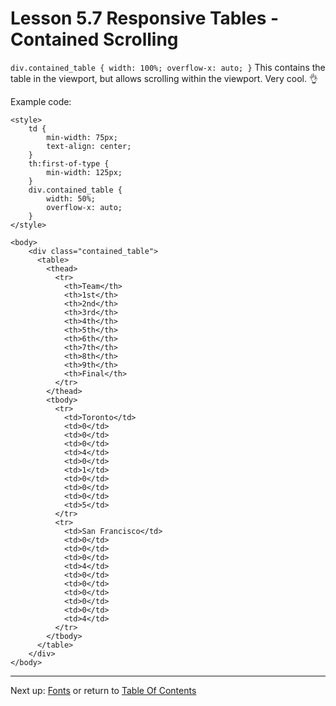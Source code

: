 # Lesson 5.7 Responsive Tables - Contained Scrolling

`div.contained_table { width: 100%; overflow-x: auto; }` This contains the table in the viewport, but allows scrolling within the viewport. Very cool. :ok_hand:

Example code:
```
<style>
	td {
		min-width: 75px;
		text-align: center;
	}
	th:first-of-type {
		min-width: 125px;
	}
	div.contained_table {
		width: 50%;
		overflow-x: auto;
	}
</style>
	  
<body>
	<div class="contained_table">
	  <table>
        <thead>
          <tr>
            <th>Team</th>
            <th>1st</th>
            <th>2nd</th>
            <th>3rd</th>
            <th>4th</th>
            <th>5th</th>
            <th>6th</th>
            <th>7th</th>
            <th>8th</th>
            <th>9th</th>
            <th>Final</th>
          </tr>
        </thead>
        <tbody>
          <tr>
            <td>Toronto</td>
            <td>0</td>
            <td>0</td>
            <td>0</td>
            <td>4</td>
            <td>0</td>
            <td>1</td>
            <td>0</td>
            <td>0</td>
            <td>0</td>
            <td>5</td>
          </tr>
          <tr>
            <td>San Francisco</td>
            <td>0</td>
            <td>0</td>
            <td>0</td>
            <td>4</td>
            <td>0</td>
            <td>0</td>
            <td>0</td>
            <td>0</td>
            <td>0</td>
            <td>4</td>
          </tr>
        </tbody>
      </table>
	</div>
</body>
```

- - -
Next up: [Fonts](ND024_Part2_Lesson05_08.md) or return to [Table Of Contents](./ND024_TableOfContents.md)
